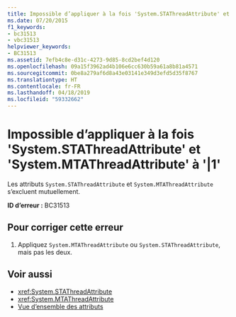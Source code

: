 ```yaml
---
title: Impossible d’appliquer à la fois 'System.STAThreadAttribute' et 'System.MTAThreadAttribute' à '|1'
ms.date: 07/20/2015
f1_keywords:
- bc31513
- vbc31513
helpviewer_keywords:
- BC31513
ms.assetid: 7efb4c8e-d31c-4273-9d85-8cd2bef4d120
ms.openlocfilehash: 09a15f3962ad4b106e6cc630b59a61a8b81a4571
ms.sourcegitcommit: 0be8a279af6d8a43e03141e349d3efd5d35f8767
ms.translationtype: HT
ms.contentlocale: fr-FR
ms.lasthandoff: 04/18/2019
ms.locfileid: "59332662"
---
```

# <a name="systemstathreadattribute-and-systemmtathreadattribute-cannot-both-be-applied-to-1"></a>Impossible d’appliquer à la fois 'System.STAThreadAttribute' et 'System.MTAThreadAttribute' à '|1'
Les attributs `System.STAThreadAttribute` et `System.MTAThreadAttribute` s’excluent mutuellement.  
  
 **ID d’erreur :** BC31513  
  
## <a name="to-correct-this-error"></a>Pour corriger cette erreur  
  
1. Appliquez `System.MTAThreadAttribute` ou `System.STAThreadAttribute`, mais pas les deux.  
  
## <a name="see-also"></a>Voir aussi

- <xref:System.STAThreadAttribute>
- <xref:System.MTAThreadAttribute>
- [Vue d’ensemble des attributs](~/docs/visual-basic/programming-guide/concepts/attributes/index.md)
